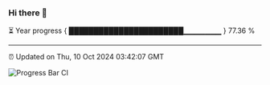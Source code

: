 ### Hi there 👋

⏳ Year progress { ███████████████████████▁▁▁▁▁▁▁ } 77.36 %

---

⏰ Updated on Thu, 10 Oct 2024 03:42:07 GMT

![Progress Bar CI](https://github.com/IshwaranRudhara/GIT-ACTION/workflows/Progress%20Bar%20CI/badge.svg)
